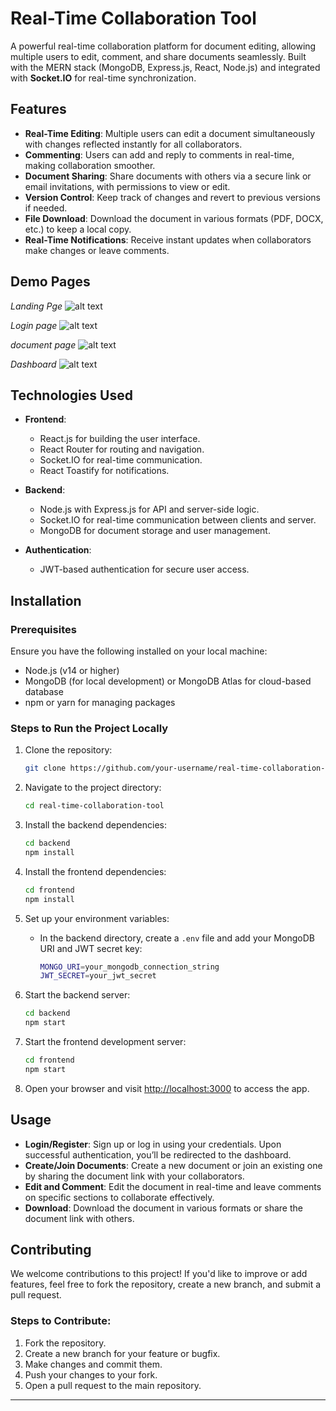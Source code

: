 # Real-Time Collaboration Tool

A powerful real-time collaboration platform for document editing, allowing multiple users to edit, comment, and share documents seamlessly. Built with the MERN stack (MongoDB, Express.js, React, Node.js) and integrated with **Socket.IO** for real-time synchronization.

## Features

- **Real-Time Editing**: Multiple users can edit a document simultaneously with changes reflected instantly for all collaborators.
- **Commenting**: Users can add and reply to comments in real-time, making collaboration smoother.
- **Document Sharing**: Share documents with others via a secure link or email invitations, with permissions to view or edit.
- **Version Control**: Keep track of changes and revert to previous versions if needed.
- **File Download**: Download the document in various formats (PDF, DOCX, etc.) to keep a local copy.
- **Real-Time Notifications**: Receive instant updates when collaborators make changes or leave comments.

## Demo Pages

*Landing Pge*
![alt text](image.png)

*Login page*
![alt text](image-1.png)

*document page*
![alt text](image-2.png)

*Dashboard*
![alt text](image-3.png)


## Technologies Used

- **Frontend**: 
  - React.js for building the user interface.
  - React Router for routing and navigation.
  - Socket.IO for real-time communication.
  - React Toastify for notifications.
  
- **Backend**:
  - Node.js with Express.js for API and server-side logic.
  - Socket.IO for real-time communication between clients and server.
  - MongoDB for document storage and user management.
  
- **Authentication**:
  - JWT-based authentication for secure user access.

## Installation

### Prerequisites

Ensure you have the following installed on your local machine:

- Node.js (v14 or higher)
- MongoDB (for local development) or MongoDB Atlas for cloud-based database
- npm or yarn for managing packages

### Steps to Run the Project Locally

1. Clone the repository:
   ```bash
   git clone https://github.com/your-username/real-time-collaboration-tool.git
   ```

2. Navigate to the project directory:
   ```bash
   cd real-time-collaboration-tool
   ```

3. Install the backend dependencies:
   ```bash
   cd backend
   npm install
   ```

4. Install the frontend dependencies:
   ```bash
   cd frontend
   npm install
   ```

5. Set up your environment variables:
   - In the backend directory, create a `.env` file and add your MongoDB URI and JWT secret key:
     ```bash
     MONGO_URI=your_mongodb_connection_string
     JWT_SECRET=your_jwt_secret
     ```

6. Start the backend server:
   ```bash
   cd backend
   npm start
   ```

7. Start the frontend development server:
   ```bash
   cd frontend
   npm start
   ```

8. Open your browser and visit [http://localhost:3000](http://localhost:3000) to access the app.

## Usage

- **Login/Register**: Sign up or log in using your credentials. Upon successful authentication, you’ll be redirected to the dashboard.
- **Create/Join Documents**: Create a new document or join an existing one by sharing the document link with your collaborators.
- **Edit and Comment**: Edit the document in real-time and leave comments on specific sections to collaborate effectively.
- **Download**: Download the document in various formats or share the document link with others.

## Contributing

We welcome contributions to this project! If you'd like to improve or add features, feel free to fork the repository, create a new branch, and submit a pull request.

### Steps to Contribute:
1. Fork the repository.
2. Create a new branch for your feature or bugfix.
3. Make changes and commit them.
4. Push your changes to your fork.
5. Open a pull request to the main repository.


---
